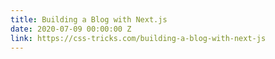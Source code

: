 ```yaml
---
title: Building a Blog with Next.js
date: 2020-07-09 00:00:00 Z
link: https://css-tricks.com/building-a-blog-with-next-js
---
```


